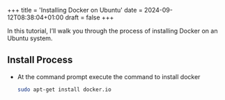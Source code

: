 +++
title = 'Installing Docker on Ubuntu'
date = 2024-09-12T08:38:04+01:00
draft = false
+++

In this tutorial, I’ll walk you through the process of installing Docker on an Ubuntu system.  

## Install Process

- At the command prompt execute the command to install docker

    ```bash
    sudo apt-get install docker.io
    ```
